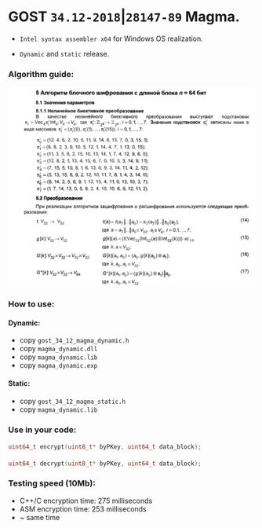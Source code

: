 # GOST ```34.12-2018```|```28147-89``` Magma.

+ ```Intel syntax assembler x64``` for Windows OS realization. 

+ ```Dynamic``` and ```static``` release. 

### Algorithm guide:

![alt text](/img/magma.png)

### How to use:

#### Dynamic:
+ copy ```gost_34_12_magma_dynamic.h```
+ copy ```magma_dynamic.dll```
+ copy ```magma_dynamic.lib```
+ copy ```magma_dynamic.exp```

#### Static:
+ copy ```gost_34_12_magma_static.h```
+ copy ```magma_dynamic.lib```

### Use in your code: 
```C++ 
uint64_t encrypt(uint8_t* byPKey, uint64_t data_block);

uint64_t decrypt(uint8_t* byPKey, uint64_t data_block); 
```

### Testing speed (10Mb):
+ C++/C encryption time: 275 milliseconds
+ ASM encryption time: 253 milliseconds
+ ~ same time





